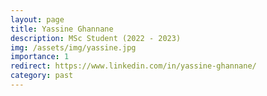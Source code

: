 ```yaml
---
layout: page
title: Yassine Ghannane
description: MSc Student (2022 - 2023)
img: /assets/img/yassine.jpg
importance: 1
redirect: https://www.linkedin.com/in/yassine-ghannane/
category: past
---
```

